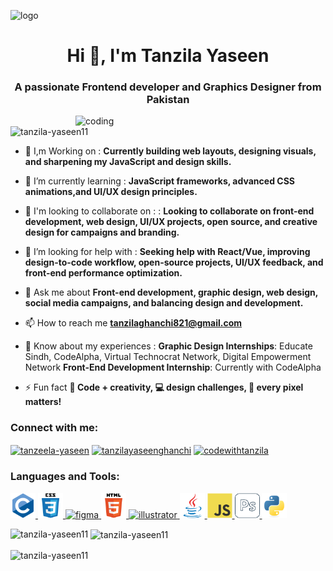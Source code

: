 ![logo](https://github.com/Tanzila-Yaseen11/Tanzila-Yaseen11/blob/main/GITHUB%20BANNER.png)
<h1 align="center">Hi 👋, I'm Tanzila Yaseen</h1>
<h3 align="center">A passionate Frontend developer and Graphics Designer from Pakistan</h3>
<img align="right" alt="coding" width="400" src="https://cdn.dribbble.com/users/4055494/screenshots/15215756/media/d2b66c4ca0192aa26d103448b3d1518b.gif">
<p align="left"> <img src="https://komarev.com/ghpvc/?username=tanzila-yaseen11&label=Profile%20views&color=0e75b6&style=flat" alt="tanzila-yaseen11" /> </p>

- 🔭 I,m Working on : **Currently building web layouts, designing visuals, and sharpening my JavaScript and design skills.**

- 🌱 I’m currently learning : **JavaScript frameworks, advanced CSS animations,and UI/UX design principles.**

- 👯 I'm looking to collaborate on : : **Looking to collaborate on front-end development, web design, UI/UX projects, open source, and creative design for campaigns and branding.**

- 🤝 I’m looking for help with : **Seeking help with React/Vue, improving design-to-code workflow, open-source projects, UI/UX feedback, and front-end performance optimization.**

- 💬 Ask me about **Front-end development, graphic design, web design, social media campaigns, and balancing design and development.**

- 📫 How to reach me **tanzilaghanchi821@gmail.com**

- 📄 Know about my experiences : **Graphic Design Internships**: Educate Sindh, CodeAlpha, Virtual Technocrat Network, Digital Empowerment Network
**Front-End Development Internship**: Currently with CodeAlpha

- ⚡ Fun fact **🎨 Code + creativity, 💻 design challenges, 🧩 every pixel matters!**

<h3 align="left">Connect with me:</h3>
<p align="left">
<a href="https://linkedin.com/in/tanzeela-yaseen" target="blank"><img align="center" src="https://raw.githubusercontent.com/rahuldkjain/github-profile-readme-generator/master/src/images/icons/Social/linked-in-alt.svg" alt="tanzeela-yaseen" height="30" width="40" /></a>
<a href="https://kaggle.com/tanzilayaseenghanchi" target="blank"><img align="center" src="https://raw.githubusercontent.com/rahuldkjain/github-profile-readme-generator/master/src/images/icons/Social/kaggle.svg" alt="tanzilayaseenghanchi" height="30" width="40" /></a>
<a href="https://www.youtube.com/c/codewithtanzila" target="blank"><img align="center" src="https://raw.githubusercontent.com/rahuldkjain/github-profile-readme-generator/master/src/images/icons/Social/youtube.svg" alt="codewithtanzila" height="30" width="40" /></a>
</p>

<h3 align="left">Languages and Tools:</h3>
<p align="left"> <a href="https://www.cprogramming.com/" target="_blank" rel="noreferrer"> <img src="https://raw.githubusercontent.com/devicons/devicon/master/icons/c/c-original.svg" alt="c" width="40" height="40"/> </a> <a href="https://www.w3schools.com/css/" target="_blank" rel="noreferrer"> <img src="https://raw.githubusercontent.com/devicons/devicon/master/icons/css3/css3-original-wordmark.svg" alt="css3" width="40" height="40"/> </a> <a href="https://www.figma.com/" target="_blank" rel="noreferrer"> <img src="https://www.vectorlogo.zone/logos/figma/figma-icon.svg" alt="figma" width="40" height="40"/> </a> <a href="https://www.w3.org/html/" target="_blank" rel="noreferrer"> <img src="https://raw.githubusercontent.com/devicons/devicon/master/icons/html5/html5-original-wordmark.svg" alt="html5" width="40" height="40"/> </a> <a href="https://www.adobe.com/in/products/illustrator.html" target="_blank" rel="noreferrer"> <img src="https://www.vectorlogo.zone/logos/adobe_illustrator/adobe_illustrator-icon.svg" alt="illustrator" width="40" height="40"/> </a> <a href="https://www.java.com" target="_blank" rel="noreferrer"> <img src="https://raw.githubusercontent.com/devicons/devicon/master/icons/java/java-original.svg" alt="java" width="40" height="40"/> </a> <a href="https://developer.mozilla.org/en-US/docs/Web/JavaScript" target="_blank" rel="noreferrer"> <img src="https://raw.githubusercontent.com/devicons/devicon/master/icons/javascript/javascript-original.svg" alt="javascript" width="40" height="40"/> </a> <a href="https://www.photoshop.com/en" target="_blank" rel="noreferrer"> <img src="https://raw.githubusercontent.com/devicons/devicon/master/icons/photoshop/photoshop-line.svg" alt="photoshop" width="40" height="40"/> </a> <a href="https://www.python.org" target="_blank" rel="noreferrer"> <img src="https://raw.githubusercontent.com/devicons/devicon/master/icons/python/python-original.svg" alt="python" width="40" height="40"/> </a> </p>

<p><img align="left" src="https://github-readme-stats.vercel.app/api/top-langs?username=tanzila-yaseen11&show_icons=true&locale=en&layout=compact" alt="tanzila-yaseen11" /></p>

<p>&nbsp;<img align="center" src="https://github-readme-stats.vercel.app/api?username=tanzila-yaseen11&show_icons=true&locale=en" alt="tanzila-yaseen11" /></p>

<p><img align="center" src="https://github-readme-streak-stats.herokuapp.com/?user=tanzila-yaseen11&" alt="tanzila-yaseen11" /></p>

